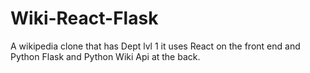# Wiki-React-Flask

A wikipedia clone that has Dept lvl 1 it uses React on the front end and Python Flask and Python Wiki Api at the back.

